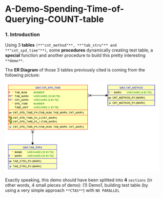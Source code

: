# A-Demo-Spending-Time-of-Querying-COUNT-table

### 1. Introduction

Using 3 **tables** `(**"cnt_method"**, **"tab_stru"** and **"cnt_spd_time"**)`, some **procedures** dynamically creating test table, a **special** function and another procedure to build this pretty interesting `**demo**`.

The **ER Diagram** of those 3 tables previously cited is coming from the following picture:

![Image_text](https://github.com/guestart/A-Demo-Spending-Time-of-Querying-COUNT-table/blob/master/picture/ERD.png)

Exactly speaking, this demo should have been splitted into **4** `sections` (in other words, 4 small pieces of demo):
(1) Demo1, building test table (by using a very simple approach `**CTAS**`) with `NO PARALLEL`
